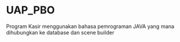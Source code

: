 # UAP_PBO
Program Kasir menggunakan bahasa pemrograman JAVA yang mana dihubungkan ke database dan scene builder
